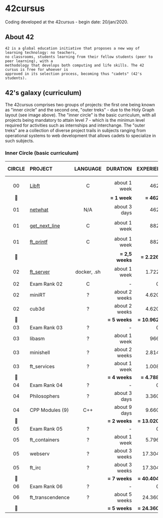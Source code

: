 # 42cursus

Coding developed at the 42cursus - begin date: 20/jan/2020.

## About 42

	42 is a global education initiative that proposes a new way of learning technology: no teachers,
	no classrooms, students learning from their fellow students (peer to peer learning), with a
	methodology that develops both computing and life skills. The 42 cursus is free for whoever is
	approved in its selection process, becoming thus "cadets" (42's students).

## 42's galaxy (curriculum)

The 42cursus comprises two groups of projects: the first one being known as "inner circle" and the second one, "outer treks" - due to the Holy Graph layout (see image above). The "inner circle" is the basic curriculum, with all projects being mandatory to attain level 7 - which is the minimun level required for activities such as internships and interchange. The "outer treks" are a collection of diverse project trails in subjects ranging from operational systems to web development that allows cadets to specialize in such subjects.

### Inner Circle (basic curriculum)

|CIRCLE	|PROJECT							|LANGUAGE	|DURATION		|EXPERIENCE		|STATUS						|ATTAINED LEVEL	|
|:-:	|:--								|:-:		|--:			|--:			|--:						|:--			|
|		|									|			|				|				|							|				|
|00		|[Libft](./00-Libft)				|C			|about 1 week	|462 XP			|115% :heavy_check_mark:	|level 1 - 3%	|
|:dizzy:|									|			|**= 1 week**	|**= 462 XP**	|							|				|
|01		|[netwhat](./01-netwhat)			|N/A		|about 3 days	|462 XP			|100% :heavy_check_mark:	|level 1 - 23%	|
|01		|[get_next_line](./01-get_next_line)|C			|about 1 week	|882 XP			|115% :heavy_check_mark:	|level 1 - 69%	|
|01		|[ft_printf](./01-ft_printf)		|C			|about 1 week	|882 XP			|115% :heavy_check_mark:	|level 2 - 5%	|
|:dizzy:|									|			|**= 2,5 weeks**|**= 2.226 XP**	|							|				|
|02		|[ft_server](./02-ft_server)		|docker, .sh|about 1 week	|1.722 XP		|100% :heavy_check_mark:	|level 2 - 32%	|
|02		|Exam Rank 02						|C			|-				|0 XP			|							|				|
|02		|miniRT								|?			|about 2 weeks	|4.620 XP		|							|				|
|02		|cub3d								|?			|about 2 weeks	|4.620 XP		|							|				|
|:dizzy:|									|			|**= 5 weeks**	|**= 10.962 XP**|							|				|
|03		|Exam Rank 03						|?			|-				|0 XP			|							|				|
|03		|libasm								|?			|about 1 week	|966 XP			|							|				|
|03		|minishell							|?			|about 2 weeks	|2.814 XP		|							|				|
|03		|ft_services						|?			|about 1 week	|1.008 XP		|							|				|
|:dizzy:|									|			|**= 4 weeks**	|**= 4.788 XP**	|							|				|
|04		|Exam Rank 04						|?			|-				|0 XP			|							|				|
|04		|Philosophers						|?			|about 3 days	|3.360 XP		|							|				|
|04		|CPP Modules (9)					|C++		|about 9 days	|9.660 XP		|							|				|
|:dizzy:|									|			|**= 2 weeks**	|**= 13.020 XP**|							|				|
|05		|Exam Rank 05						|?			|-				|0 XP			|							|				|
|05		|ft_containers						|?			|about 1 week	|5.796 XP		|							|				|
|05		|webserv							|?			|about 3 weeks	|17.304 XP		|							|				|
|05		|ft_irc								|?			|about 3 weeks	|17.304 XP		|							|				|
|:dizzy:|									|			|**= 7 weeks**	|**= 40.404 XP**|							|				|
|06		|Exam Rank 06						|?			|-				|0 XP			|							|				|
|06		|ft_transcendence					|?			|about 5 weeks	|24.360 XP		|							|				|
|:dizzy:|									|			|**= 5 weeks**	|**= 24.360 XP**|							|				|
